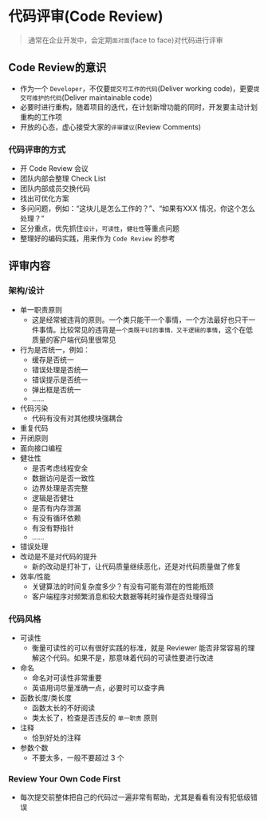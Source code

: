 # 代码评审\(Code Review\)

> 通常在企业开发中，会定期`面对面`\(face to face\)对代码进行评审

## Code Review的意识

* 作为一个 `Developer`，不仅要`提交可工作的代码`\(Deliver working code\)，更要`提交可维护的代码`\(Deliver maintainable code\)
* 必要时进行重构，随着项目的迭代，在计划新增功能的同时，开发要主动计划重构的工作项
* 开放的心态，虚心接受大家的`评审建议`\(Review Comments\)

### 代码评审的方式

* 开 Code Review 会议
* 团队内部会整理 Check List
* 团队内部成员交换代码
* 找出可优化方案
* 多问问题，例如：“这块儿是怎么工作的？”、“如果有XXX 情况，你这个怎么处理？”
* 区分重点，优先抓住`设计`，`可读性`，`健壮性`等重点问题
* 整理好的编码实践，用来作为 `Code Review` 的参考

## 评审内容

### 架构/设计

* 单一职责原则
  * 这是经常被违背的原则。一个类只能干一个事情，一个方法最好也只干一件事情。比较常见的违背是`一个类既干UI的事情，又干逻辑的事情`，这个在低质量的客户端代码里很常见
* 行为是否统一，例如：
  * 缓存是否统一
  * 错误处理是否统一
  * 错误提示是否统一
  * 弹出框是否统一
  * ……
* 代码污染
  * 代码有没有对其他模块强耦合
* 重复代码
* 开闭原则
* 面向接口编程
* 健壮性
  * 是否考虑线程安全
  * 数据访问是否一致性
  * 边界处理是否完整
  * 逻辑是否健壮
  * 是否有内存泄漏
  * 有没有循环依赖
  * 有没有野指针
  * ……
* 错误处理
* 改动是不是对代码的提升
  * 新的改动是打补丁，让代码质量继续恶化，还是对代码质量做了修复
* 效率/性能
  * 关键算法的时间复杂度多少？有没有可能有潜在的性能瓶颈
  * 客户端程序对频繁消息和较大数据等耗时操作是否处理得当

### 代码风格

* 可读性
  * 衡量可读性的可以有很好实践的标准，就是 Reviewer 能否非常容易的理解这个代码。如果不是，那意味着代码的可读性要进行改进
* 命名
  * 命名对可读性非常重要
  * 英语用词尽量准确一点，必要时可以查字典
* 函数长度/类长度
  * 函数太长的不好阅读
  * 类太长了，检查是否违反的 `单一职责` 原则
* 注释
  * 恰到好处的注释
* 参数个数
  * 不要太多，一般不要超过 3 个

### Review Your Own Code First

* 每次提交前整体把自己的代码过一遍非常有帮助，尤其是看看有没有犯低级错误



